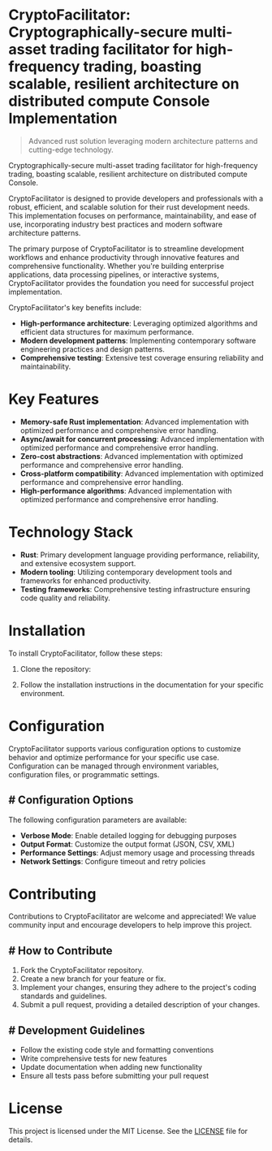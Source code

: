 <!-- fallback_CryptoFacilitator_20251021161159_73402 -->

# CryptoFacilitator: Cryptographically-secure multi-asset trading facilitator for high-frequency trading, boasting scalable, resilient architecture on distributed compute Console Implementation
> Advanced rust solution leveraging modern architecture patterns and cutting-edge technology.

Cryptographically-secure multi-asset trading facilitator for high-frequency trading, boasting scalable, resilient architecture on distributed compute Console.

CryptoFacilitator is designed to provide developers and professionals with a robust, efficient, and scalable solution for their rust development needs. This implementation focuses on performance, maintainability, and ease of use, incorporating industry best practices and modern software architecture patterns.

The primary purpose of CryptoFacilitator is to streamline development workflows and enhance productivity through innovative features and comprehensive functionality. Whether you're building enterprise applications, data processing pipelines, or interactive systems, CryptoFacilitator provides the foundation you need for successful project implementation.

CryptoFacilitator's key benefits include:

* **High-performance architecture**: Leveraging optimized algorithms and efficient data structures for maximum performance.
* **Modern development patterns**: Implementing contemporary software engineering practices and design patterns.
* **Comprehensive testing**: Extensive test coverage ensuring reliability and maintainability.

# Key Features

* **Memory-safe Rust implementation**: Advanced implementation with optimized performance and comprehensive error handling.
* **Async/await for concurrent processing**: Advanced implementation with optimized performance and comprehensive error handling.
* **Zero-cost abstractions**: Advanced implementation with optimized performance and comprehensive error handling.
* **Cross-platform compatibility**: Advanced implementation with optimized performance and comprehensive error handling.
* **High-performance algorithms**: Advanced implementation with optimized performance and comprehensive error handling.

# Technology Stack

* **Rust**: Primary development language providing performance, reliability, and extensive ecosystem support.
* **Modern tooling**: Utilizing contemporary development tools and frameworks for enhanced productivity.
* **Testing frameworks**: Comprehensive testing infrastructure ensuring code quality and reliability.

# Installation

To install CryptoFacilitator, follow these steps:

1. Clone the repository:


2. Follow the installation instructions in the documentation for your specific environment.

# Configuration

CryptoFacilitator supports various configuration options to customize behavior and optimize performance for your specific use case. Configuration can be managed through environment variables, configuration files, or programmatic settings.

## # Configuration Options

The following configuration parameters are available:

* **Verbose Mode**: Enable detailed logging for debugging purposes
* **Output Format**: Customize the output format (JSON, CSV, XML)
* **Performance Settings**: Adjust memory usage and processing threads
* **Network Settings**: Configure timeout and retry policies

# Contributing

Contributions to CryptoFacilitator are welcome and appreciated! We value community input and encourage developers to help improve this project.

## # How to Contribute

1. Fork the CryptoFacilitator repository.
2. Create a new branch for your feature or fix.
3. Implement your changes, ensuring they adhere to the project's coding standards and guidelines.
4. Submit a pull request, providing a detailed description of your changes.

## # Development Guidelines

* Follow the existing code style and formatting conventions
* Write comprehensive tests for new features
* Update documentation when adding new functionality
* Ensure all tests pass before submitting your pull request

# License

This project is licensed under the MIT License. See the [LICENSE](https://github.com/Hantan1080/CryptoFacilitator/blob/main/LICENSE) file for details.
